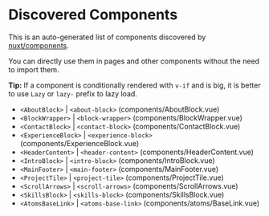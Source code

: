 # Discovered Components

This is an auto-generated list of components discovered by [nuxt/components](https://github.com/nuxt/components).

You can directly use them in pages and other components without the need to import them.

**Tip:** If a component is conditionally rendered with `v-if` and is big, it is better to use `Lazy` or `lazy-` prefix to lazy load.

- `<AboutBlock>` | `<about-block>` (components/AboutBlock.vue)
- `<BlockWrapper>` | `<block-wrapper>` (components/BlockWrapper.vue)
- `<ContactBlock>` | `<contact-block>` (components/ContactBlock.vue)
- `<ExperienceBlock>` | `<experience-block>` (components/ExperienceBlock.vue)
- `<HeaderContent>` | `<header-content>` (components/HeaderContent.vue)
- `<IntroBlock>` | `<intro-block>` (components/IntroBlock.vue)
- `<MainFooter>` | `<main-footer>` (components/MainFooter.vue)
- `<ProjectTile>` | `<project-tile>` (components/ProjectTile.vue)
- `<ScrollArrows>` | `<scroll-arrows>` (components/ScrollArrows.vue)
- `<SkillsBlock>` | `<skills-block>` (components/SkillsBlock.vue)
- `<AtomsBaseLink>` | `<atoms-base-link>` (components/atoms/BaseLink.vue)
